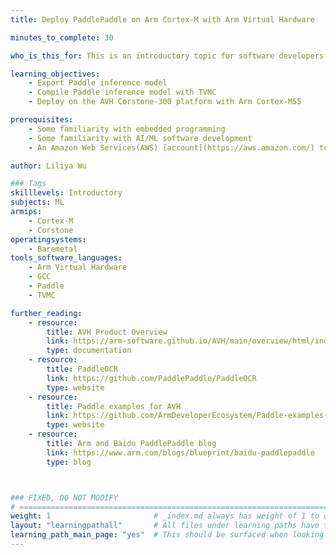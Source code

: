 ```yaml
---
title: Deploy PaddlePaddle on Arm Cortex-M with Arm Virtual Hardware

minutes_to_complete: 30

who_is_this_for: This is an introductory topic for software developers interested in using PaddlePaddle for Arm Cortex-M processors.

learning_objectives: 
    - Export Paddle inference model
    - Compile Paddle inference model with TVMC
    - Deploy on the AVH Corstone-300 platform with Arm Cortex-M55

prerequisites:
    - Some familiarity with embedded programming 
    - Some familiarity with AI/ML software development 
    - An Amazon Web Services(AWS) [account](https://aws.amazon.com/) to subscribe [Arm Virtual Hardware](https://aws.amazon.com/marketplace/pp/prodview-urbpq7yo5va7g) Amazon Machine Image(AMI). 

author: Liliya Wu

### Tags
skilllevels: Introductory
subjects: ML
armips:
    - Cortex-M
    - Corstone
operatingsystems:
    - Baremetal
tools_software_languages:
    - Arm Virtual Hardware
    - GCC
    - Paddle
    - TVMC

further_reading:
    - resource:
        title: AVH Product Overview
        link: https://arm-software.github.io/AVH/main/overview/html/index.html
        type: documentation
    - resource:
        title: PaddleOCR
        link: https://github.com/PaddlePaddle/PaddleOCR
        type: website
    - resource:
        title: Paddle examples for AVH
        link: https://github.com/ArmDeveloperEcosystem/Paddle-examples-for-AVH/tree/main/Object-Detection-example
        type: website
    - resource:
        title: Arm and Baidu PaddlePaddle blog
        link: https://www.arm.com/blogs/blueprint/baidu-paddlepaddle
        type: blog



### FIXED, DO NOT MODIFY
# ================================================================================
weight: 1                       # _index.md always has weight of 1 to order correctly
layout: "learningpathall"       # All files under learning paths have this same wrapper
learning_path_main_page: "yes"  # This should be surfaced when looking for related content. Only set for _index.md of learning path content.
---
```

